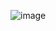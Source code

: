 ![image](https://user-images.githubusercontent.com/99265207/227994845-478d86f2-a033-43fa-a75d-e7026aba8013.png)
